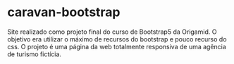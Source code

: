 # caravan-bootstrap
Site realizado como projeto final do curso de Bootstrap5 da Origamid.
O objetivo era utilizar o máximo de recursos do bootstrap e pouco recurso do css.
O projeto é uma página da web totalmente responsiva de uma agência de turismo fictícia.

